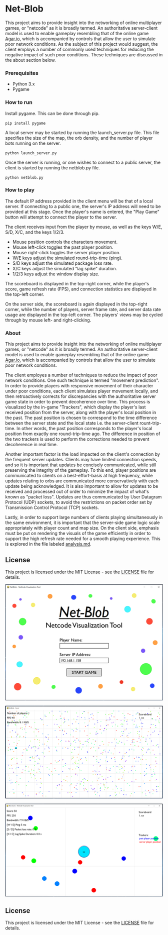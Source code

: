 # Net-Blob

This project aims to provide insight into the networking of online multiplayer games, or "netcode" as it is broadly termed. An authoritative server-client model is used to enable gameplay resembling that of the online game [Agar.io](https://agar.io), which is accompanied by controls that allow the user to simulate poor network conditions. As the subject of this project would suggest, the client employs a number of commonly used techniques for reducing the negative impact of such poor conditions. These techniques are discussed in the about section below.

### Prerequisites

* Python 3.x
* Pygame

### How to run

 Install pygame. This can be done through pip.
 ```
pip install pygame
```
A local server may be started by running the launch_server.py file. This file specifies the size of the map, the orb density, and the number of player bots running on the server.
```
python launch_server.py
```
Once the server is running, or one wishes to connect to a public server, the client is started by running the netblob.py file.
```
python netblob.py
```

### How to play

The default IP address provided in the client menu will be that of a local server. If connecting to a public one, the server's IP address will need to be provided at this stage. Once the player's name is entered, the "Play Game" button will attempt to connect the player to the server.

The client receives input from the player by mouse, as well as the keys  W/E, S/D, X/C, and the keys 1/2/3.
* Mouse position controls the characters movement.
* Mouse left-click toggles the past player position.
* Mouse right-click toggles the server player position.
* W/E keys adjust the simulated round-trip-time (ping).
* S/D keys adjust the simulated package loss rate.
* X/C keys adjust the simulated "lag spike" duration.
* 1/2/3 keys adjust the window display size.

The scoreboard is displayed in the top-right corner, while the player's score, game refresh rate (FPS), and connection statistics are displayed in the top-left corner.

On the server side, the scoreboard is again displayed in the top-right corner, while the number of players, server frame rate, and server data rate usage are displayed in the top-left corner. The players' views may be cycled through by mouse left- and right-clicking. 

### About

This project aims to provide insight into the networking of online multiplayer games, or "netcode" as it is broadly termed. An authoritative server-client model is used to enable gameplay resembling that of the online game [Agar.io](https://agar.io), which is accompanied by controls that allow the user to simulate poor network conditions.

The client employes a number of techniques to reduce the impact of poor network conditions. One such technique is termed "movement prediction". In order to provide players with responsive movement of their character under poor conditions, each client simulates player movement locally, and then retroactively corrects for discrepancies with the authoritative server game state in order to prevent decoherence over time. This process is visualized by the in-game "Trackers", which display the player's last received position from the server, along with the player's local position in the past. The past position is chosen to correspond to the time difference between the server state and the local state i.e. the server-client rount-trip-time. In other words, the past position corresponds to the player's local position from exactly one round-trip-time ago. The difference in position of the two trackers is used to perform the corrections needed to prevent decoherence in real time.

Another important factor is the load impacted on the client's connection by the frequent server updates. Clients may have limited connection speeds, and so it is important that updates be concisely communicated, while still preserving the integrity of the gameplay. To this end, player positions are communicated to clients on a best-effort-basis at high frequency, while updates relating to orbs are communicated more conservatively with each update being acknowledged. It is also important to allow for updates to be received and processed out of order to minimize the impact of what's known as "packet loss". Updates are thus communicated by User Datagram Protocol (UDP) sockets, to avoid the restrictions on packet order set by Transmission Control Protocol (TCP) sockets.

Lastly, in order to support large numbers of clients playing simultaneously in the same environment, it is important that the server-side game logic scale appropriately with player count and map size. On the client side, emphasis must be put on rendering the visuals of the game efficiently in order to support the high refresh rate needed for a smooth playing experience. This is explored in the file labeled [analysis.md](analysis.md).


## License

This project is licensed under the MIT License - see the [LICENSE](LICENSE) file for details.



![Game Menu](screenshot_game_menu.png)

![Server View](screenshot_server_view.png)

![Client View](screenshot_client_view.png)

## License

This project is licensed under the MIT License - see the [LICENSE](LICENSE) file for details.
